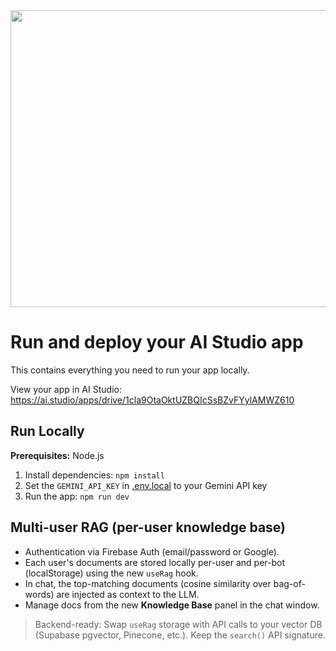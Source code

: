 <div align="center">
<img width="1200" height="475" alt="GHBanner" src="https://github.com/user-attachments/assets/0aa67016-6eaf-458a-adb2-6e31a0763ed6" />
</div>

# Run and deploy your AI Studio app

This contains everything you need to run your app locally.

View your app in AI Studio: https://ai.studio/apps/drive/1cla9OtaOktUZBQIcSsBZvFYylAMWZ610

## Run Locally

**Prerequisites:**  Node.js


1. Install dependencies:
   `npm install`
2. Set the `GEMINI_API_KEY` in [.env.local](.env.local) to your Gemini API key
3. Run the app:
   `npm run dev`


## Multi-user RAG (per-user knowledge base)

- Authentication via Firebase Auth (email/password or Google).
- Each user's documents are stored locally per-user and per-bot (localStorage) using the new `useRag` hook.
- In chat, the top-matching documents (cosine similarity over bag-of-words) are injected as context to the LLM.
- Manage docs from the new **Knowledge Base** panel in the chat window.

> Backend-ready: Swap `useRag` storage with API calls to your vector DB (Supabase pgvector, Pinecone, etc.). Keep the `search()` API signature.
